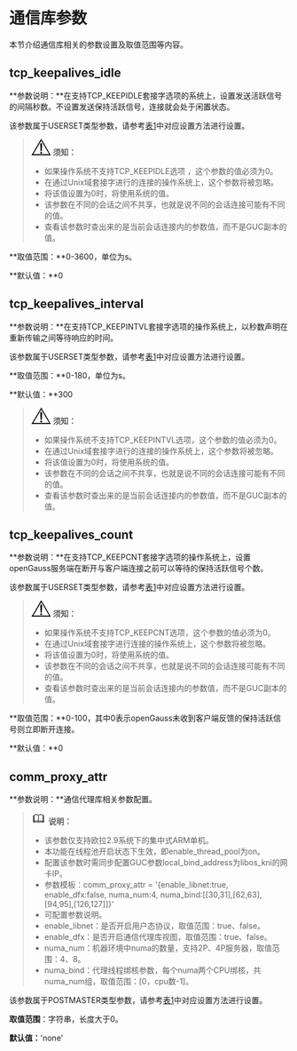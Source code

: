 # 通信库参数<a name="ZH-CN_TOPIC_0289900401"></a>

本节介绍通信库相关的参数设置及取值范围等内容。

## tcp\_keepalives\_idle<a name="zh-cn_topic_0283137640_zh-cn_topic_0237124697_zh-cn_topic_0059778583_s6408e7a3547b4238a82bbeee5c3555b1"></a>

**参数说明：**在支持TCP\_KEEPIDLE套接字选项的系统上，设置发送活跃信号的间隔秒数。不设置发送保持活跃信号，连接就会处于闲置状态。

该参数属于USERSET类型参数，请参考[表1](../DatabaseAdministrationGuide/参数设置.md#zh-cn_topic_0283137176_zh-cn_topic_0237121562_zh-cn_topic_0059777490_t91a6f212010f4503b24d7943aed6d846)中对应设置方法进行设置。

>![](public_sys-resources/icon-notice.gif) **须知：** 
>-   如果操作系统不支持TCP\_KEEPIDLE选项 ，这个参数的值必须为0。
>-   在通过Unix域套接字进行的连接的操作系统上，这个参数将被忽略。
>-   将该值设置为0时，将使用系统的值。
>-   该参数在不同的会话之间不共享，也就是说不同的会话连接可能有不同的值。
>-   查看该参数时查出来的是当前会话连接内的参数值，而不是GUC副本的值。

**取值范围：**0-3600，单位为s。

**默认值：**0

## tcp\_keepalives\_interval<a name="zh-cn_topic_0283137640_zh-cn_topic_0237124697_zh-cn_topic_0059778583_s468705800b794486898007eb63b3b595"></a>

**参数说明：**在支持TCP\_KEEPINTVL套接字选项的操作系统上，以秒数声明在重新传输之间等待响应的时间。

该参数属于USERSET类型参数，请参考[表1](../DatabaseAdministrationGuide/参数设置.md#zh-cn_topic_0283137176_zh-cn_topic_0237121562_zh-cn_topic_0059777490_t91a6f212010f4503b24d7943aed6d846)中对应设置方法进行设置。

**取值范围：**0-180，单位为s。

**默认值：**300

>![](public_sys-resources/icon-notice.gif) **须知：** 
>-   如果操作系统不支持TCP\_KEEPINTVL选项，这个参数的值必须为0。
>-   在通过Unix域套接字进行的连接的操作系统上，这个参数将被忽略。
>-   将该值设置为0时，将使用系统的值。
>-   该参数在不同的会话之间不共享，也就是说不同的会话连接可能有不同的值。
>-   查看该参数时查出来的是当前会话连接内的参数值，而不是GUC副本的值。

## tcp\_keepalives\_count<a name="zh-cn_topic_0283137640_zh-cn_topic_0237124697_zh-cn_topic_0059778583_scb812ad2f34f47dcabeac73c6e1a163c"></a>

**参数说明：**在支持TCP\_KEEPCNT套接字选项的操作系统上，设置openGauss服务端在断开与客户端连接之前可以等待的保持活跃信号个数。

该参数属于USERSET类型参数，请参考[表1](../DatabaseAdministrationGuide/参数设置.md#zh-cn_topic_0283137176_zh-cn_topic_0237121562_zh-cn_topic_0059777490_t91a6f212010f4503b24d7943aed6d846)中对应设置方法进行设置。

>![](public_sys-resources/icon-notice.gif) **须知：** 
>-   如果操作系统不支持TCP\_KEEPCNT选项，这个参数的值必须为0。
>-   在通过Unix域套接字进行连接的操作系统上，这个参数将被忽略。
>-   将该值设置为0时，将使用系统的值。
>-   该参数在不同的会话之间不共享，也就是说不同的会话连接可能有不同的值。
>-   查看该参数时查出来的是当前会话连接内的参数值，而不是GUC副本的值。

**取值范围：**0-100，其中0表示openGauss未收到客户端反馈的保持活跃信号则立即断开连接。

**默认值：**0

## comm\_proxy\_attr<a name="section167117211811"></a>

**参数说明：**通信代理库相关参数配置。

>![](public_sys-resources/icon-note.gif) **说明：** 
>-   该参数仅支持欧拉2.9系统下的集中式ARM单机。
>-   本功能在线程池开启状态下生效，即enable\_thread\_pool为on。
>-   配置该参数时需同步配置GUC参数local\_bind\_address为libos\_kni的网卡IP。
>-   参数模板：comm\_proxy\_attr = '\{enable\_libnet:true, enable\_dfx:false, numa\_num:4, numa\_bind:\[\[30,31\],\[62,63\],\[94,95\],\[126,127\]\]\}'
>-   可配置参数说明。
>    -   enable\_libnet：是否开启用户态协议，取值范围：true、false。
>    -   enable\_dfx：是否开启通信代理库视图，取值范围：true、false。
>    -   numa\_num：机器环境中numa的数量，支持2P、4P服务器，取值范围：4、8。
>    -   numa\_bind：代理线程绑核参数，每个numa两个CPU绑核，共numa\_num组，取值范围：\[0，cpu数-1\]。

该参数属于POSTMASTER类型参数，请参考[表1](../DatabaseAdministrationGuide/参数设置.md#zh-cn_topic_0283137176_zh-cn_topic_0237121562_zh-cn_topic_0059777490_t91a6f212010f4503b24d7943aed6d846)中对应设置方法进行设置。

**取值范围**：字符串，长度大于0。

**默认值：**'none'

